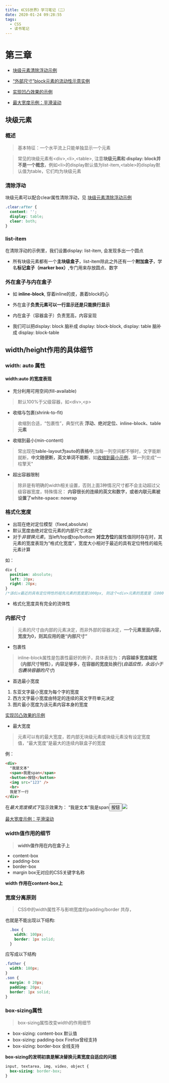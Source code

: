 ```yaml
---
title: 《CSS世界》学习笔记（二）
date: 2020-01-24 09:28:55
tags:
  - CSS
  - 读书笔记
---
```


# 第三章

- [块级元素清除浮动示例](https://demo.cssworld.cn/3/1-1.php)

- [“外部尺寸”block元素的流动性示意实例](https://demo.cssworld.cn/3/2-3.php)

- [实现凹凸效果的示例](https://demo.cssworld.cn/3/2-6.php)

- [最大宽度示例：平滑滚动](https://demo.cssworld.cn/3/2-7.php)

## 块级元素

### 概述

> 基本特征：一个水平流上只能单独显示一个元素

> 常见的块级元素有\<div>,\<li>,\<table>,
注意**块级元素和 display: block并不是一个概念**，例如\<li>的display默认值为list-item,\<table>的display默认值为table，它们均为块级元素

### 清除浮动

块级元素可以配合clear属性清除浮动，见 [块级元素清除浮动示例](https://demo.cssworld.cn/3/1-1.php)

```CSS
.clear:after {
  content: '';
  display: table;
  clear: both;
}
```

### list-item

在清除浮动的示例里，我们设置display: list-item, 会发现多出一个圆点

- 所有块级元素都有一个**主块级盒子**，list-item除此之外还有一个**附加盒子**，学名**标记盒子（marker box）**,专门用来存放圆点、数字

### 外在盒子与内在盒子

- 如 **inline-block**, 穿着inline的皮，裹着block的心

- 外在盒子**负责元素可以一行显示还是只能换行显示**

- 内在盒子（容器盒子）负责宽高，内容呈现

- 我们可以把display: block 脑补成 display: block-block, display: table 脑补成 display: block-table

## width/height作用的具体细节

### width: auto 属性

#### width:auto 的宽度表现
  - 充分利用可用空间(fill-available)
  > 默认100%于父级容器，如\<div>,\<p>
  - 收缩与包裹(shrink-to-fit)
  > 收缩到合适，“包裹性”，典型代表 **浮动、绝对定位、inline-block、table元素**
  - 收缩到最小(min-content)
  > 常出现在**table-layout为auto的表格中**,当每一列空间都不够时，文字能断就断，**中文随便断，英文单词不能断**，如[收缩到最小示例](https://demo.cssworld.cn/3/2-1.php)，第一列变成"一柱擎天"
  - 超出容器限制
  
  > 除非是有明确的width相关设置，否则上面3种情况尺寸都不会主动超过父级容器宽度，特殊情况： **内容很长的连续的英文和数字，或者内联元素被设置了white-space: nowrap**

  ### 格式化宽度

  - 出现在绝对定位模型（fixed,absolute）
  - 默认宽度由绝对定位元素的内部尺寸决定
  - 对于*非替换元素*，当left/top或top/bottom **对立方位**的属性值同时存在时，其元素的宽度表现为“格式化宽度”，宽度大小相对于最近的具有定位特性的祖先元素计算

  如：
  ```css
  div {
    position: absolute;
    left: 20px;
    right: 20px;
  }
  /*该div最近的具有定位特性的祖先元素的宽度是1000px, 则这个<div>元素的宽度是（1000 - 20 - 20）= 960px*/
  ```
  - 格式化宽度具有完全的流体性

  ### 内部尺寸

> 元素的尺寸由内部的元素决定，而非外部的容器决定，**一个元素里面内容，宽度为0，则其应用的是“内部尺寸”**

  - 包裹性

> inline-block属性是包裹性最好的例子，具体表现为：**内容越多宽度越宽（内部尺寸特性），内容足够多，在容器的宽度处换行(*自适应性，永远小于包裹块容器的尺寸*)**

  - 首选最小宽度

  1. 东亚文字最小宽度为每个字的宽度
  2. 西方文字最小宽度由特定的连续的英文字符单元决定
  3. 图片最小宽度为该元素内容本身的宽度

  [实现凹凸效果的示例](https://demo.cssworld.cn/3/2-6.php)

  - 最大宽度

  > 元素可以有的最大宽度，若内部无块级元素或块级元素没有设定宽度值，“最大宽度”是最大的连续内联盒子的宽度

  例： 
  ```html
  <div>
    "我是文本"
    <span>我是span</span>
    <button>按钮</button>
    <img src="123" />
    <br>
    我是下一行
  </div>
  ```
  在*最大宽度模式下*显示效果为：
  “我是文本”我是span<button>按钮</button><img src='123'>

  [最大宽度示例：平滑滚动](https://demo.cssworld.cn/3/2-7.php)

  ### width值作用的细节

  > **width值作用在内在盒子上**

  - content-box
  - padding-box
  - border-box
  - margin box无对应的CSS关键字名称

  **width 作用在content-box上**

  ### 宽度分离原则

  > CSS中的width属性不与影响宽度的padding/border 共存，
  
  也就是不能出现以下结构:
  ```CSS
    .box {
      width: 100px;
      border: 1px solid;
    }
  ```

  应写成以下结构
  ```CSS
  .father {
    width: 180px;
  }
  .son {
    margin: 0 20px;
    padding: 20px;
    border: 1px solid;
  }
  ```

  ### box-sizing属性

  > box-sizing属性改变width的作用细节

   - box-sizing: content-box 默认值
   - box-sizing: padding-box Firefox曾经支持
   - box-sizing: border-box 全线支持

   **box-sizing的发明初衷是解决替换元素宽度自适应的问题**

   ```css
   input, textarea, img, video, object {
     box-sizing: border-box;
   }
   ```